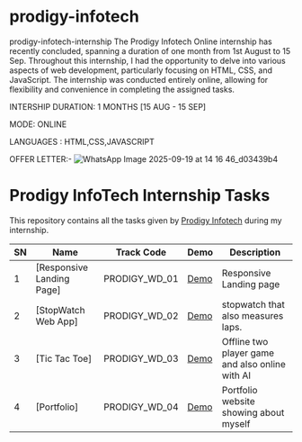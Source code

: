 # prodigy-infotech
prodigy-infotech-internship
The Prodigy Infotech Online internship has recently concluded, spanning a duration of one month from 1st August to 15 Sep. Throughout this internship, I had the opportunity to delve into various aspects of web development, particularly focusing on HTML, CSS, and JavaScript. The internship was conducted entirely online, allowing for flexibility and convenience in completing the assigned tasks.

INTERSHIP DURATION: 1 MONTHS [15 AUG - 15 SEP]

MODE: ONLINE

LANGUAGES : HTML,CSS,JAVASCRIPT

OFFER LETTER:-
![WhatsApp Image 2025-09-19 at 14 16 46_d03439b4](https://github.com/user-attachments/assets/6092dfe9-4ccb-458f-a6c6-188a4b8a53b6)
# Prodigy InfoTech Internship Tasks

This repository contains all the tasks given by [Prodigy Infotech](https://prodigyinfotech.dev/) during my internship.

| SN  | Name                                    | Track Code    | Demo                                                  | Description                            |
| --- | --------------------------------------- | ------------- | ----------------------------------------------------- | -------------------------------------- |
| 1   | [Responsive Landing Page]    | PRODIGY_WD_01 | [Demo](https://sushrutintern1.netlify.app/)             | Responsive Landing page                |
| 2   | [StopWatch Web App]  | PRODIGY_WD_02 | [Demo](https://spiffy-halva-09efbc.netlify.app/)         | stopwatch that also measures laps.     |
| 3   | [Tic Tac Toe] | PRODIGY_WD_03 | [Demo](https://sush3.netlify.app/) | Offline two player game and also online with AI               |
| 4   | [Portfolio] | PRODIGY_WD_04 | [Demo](https://sush4.netlify.app/)            | Portfolio website showing about myself |
